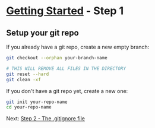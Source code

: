 # [Getting Started](README.md) - Step 1
## Setup your git repo

If you already have a git repo, create a new empty branch:
```sh
git checkout --orphan your-branch-name

# THIS WILL REMOVE ALL FILES IN THE DIRECTORY
git reset --hard
git clean -xf
```

If you don't have a git repo yet, create a new one:
```sh
git init your-repo-name
cd your-repo-name
```

Next: [Step 2 - The .gitignore file](02-gitignore.md)
